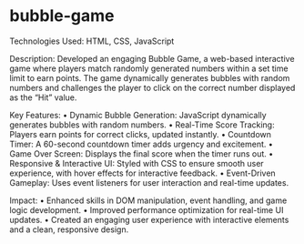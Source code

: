 # bubble-game
Technologies Used: HTML, CSS, JavaScript

Description:
Developed an engaging Bubble Game, a web-based interactive game where players match randomly generated numbers within a set time limit to earn points. The game dynamically generates bubbles with random numbers and challenges the player to click on the correct number displayed as the “Hit” value.

Key Features:
	•	Dynamic Bubble Generation: JavaScript dynamically generates bubbles with random numbers.
	•	Real-Time Score Tracking: Players earn points for correct clicks, updated instantly.
	•	Countdown Timer: A 60-second countdown timer adds urgency and excitement.
	•	Game Over Screen: Displays the final score when the timer runs out.
	•	Responsive & Interactive UI: Styled with CSS to ensure smooth user experience, with hover effects for interactive feedback.
	•	Event-Driven Gameplay: Uses event listeners for user interaction and real-time updates.

Impact:
	•	Enhanced skills in DOM manipulation, event handling, and game logic development.
	•	Improved performance optimization for real-time UI updates.
	•	Created an engaging user experience with interactive elements and a clean, responsive design.
